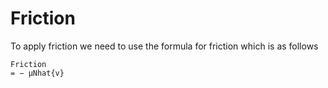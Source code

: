 # Friction

To apply friction we need to use the formula for friction which is as follows
```
Friction
= − µNhat{v}
```
